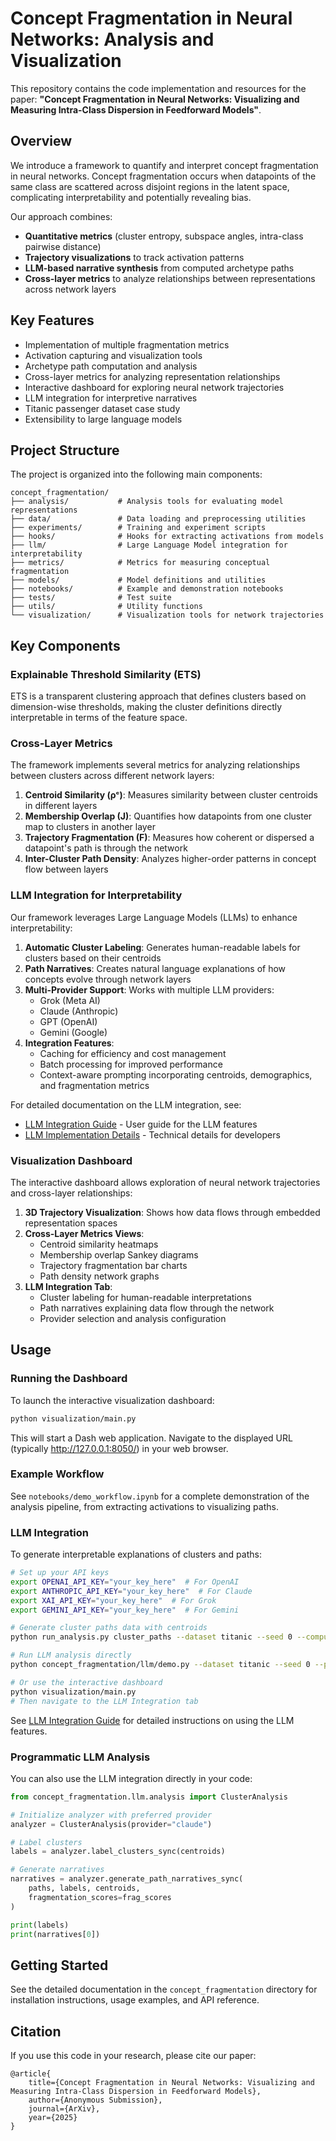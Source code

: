 # Concept Fragmentation in Neural Networks: Analysis and Visualization

This repository contains the code implementation and resources for the paper: **"Concept Fragmentation in Neural Networks: Visualizing and Measuring Intra-Class Dispersion in Feedforward Models"**.

## Overview

We introduce a framework to quantify and interpret concept fragmentation in neural networks. Concept fragmentation occurs when datapoints of the same class are scattered across disjoint regions in the latent space, complicating interpretability and potentially revealing bias.

Our approach combines:
- **Quantitative metrics** (cluster entropy, subspace angles, intra-class pairwise distance)
- **Trajectory visualizations** to track activation patterns
- **LLM-based narrative synthesis** from computed archetype paths
- **Cross-layer metrics** to analyze relationships between representations across network layers

## Key Features

- Implementation of multiple fragmentation metrics
- Activation capturing and visualization tools
- Archetype path computation and analysis
- Cross-layer metrics for analyzing representation relationships
- Interactive dashboard for exploring neural network trajectories
- LLM integration for interpretive narratives
- Titanic passenger dataset case study
- Extensibility to large language models

## Project Structure

The project is organized into the following main components:

```
concept_fragmentation/
├── analysis/           # Analysis tools for evaluating model representations
├── data/               # Data loading and preprocessing utilities
├── experiments/        # Training and experiment scripts
├── hooks/              # Hooks for extracting activations from models
├── llm/                # Large Language Model integration for interpretability
├── metrics/            # Metrics for measuring conceptual fragmentation
├── models/             # Model definitions and utilities
├── notebooks/          # Example and demonstration notebooks
├── tests/              # Test suite
├── utils/              # Utility functions
└── visualization/      # Visualization tools for network trajectories
```

## Key Components

### Explainable Threshold Similarity (ETS)

ETS is a transparent clustering approach that defines clusters based on dimension-wise thresholds, making the cluster definitions directly interpretable in terms of the feature space.

### Cross-Layer Metrics

The framework implements several metrics for analyzing relationships between clusters across different network layers:

1. **Centroid Similarity (ρᶜ)**: Measures similarity between cluster centroids in different layers
2. **Membership Overlap (J)**: Quantifies how datapoints from one cluster map to clusters in another layer
3. **Trajectory Fragmentation (F)**: Measures how coherent or dispersed a datapoint's path is through the network
4. **Inter-Cluster Path Density**: Analyzes higher-order patterns in concept flow between layers

### LLM Integration for Interpretability

Our framework leverages Large Language Models (LLMs) to enhance interpretability:

1. **Automatic Cluster Labeling**: Generates human-readable labels for clusters based on their centroids
2. **Path Narratives**: Creates natural language explanations of how concepts evolve through network layers
3. **Multi-Provider Support**: Works with multiple LLM providers:
   - Grok (Meta AI)
   - Claude (Anthropic)
   - GPT (OpenAI)
   - Gemini (Google)
4. **Integration Features**:
   - Caching for efficiency and cost management
   - Batch processing for improved performance
   - Context-aware prompting incorporating centroids, demographics, and fragmentation metrics

For detailed documentation on the LLM integration, see:
- [LLM Integration Guide](docs/llm_integration_guide.md) - User guide for the LLM features
- [LLM Implementation Details](docs/llm_implementation_details.md) - Technical details for developers

### Visualization Dashboard

The interactive dashboard allows exploration of neural network trajectories and cross-layer relationships:

1. **3D Trajectory Visualization**: Shows how data flows through embedded representation spaces
2. **Cross-Layer Metrics Views**:
   - Centroid similarity heatmaps
   - Membership overlap Sankey diagrams
   - Trajectory fragmentation bar charts
   - Path density network graphs
3. **LLM Integration Tab**:
   - Cluster labeling for human-readable interpretations
   - Path narratives explaining data flow through the network
   - Provider selection and analysis configuration

## Usage

### Running the Dashboard

To launch the interactive visualization dashboard:

```bash
python visualization/main.py
```

This will start a Dash web application. Navigate to the displayed URL (typically http://127.0.0.1:8050/) in your web browser.

### Example Workflow

See `notebooks/demo_workflow.ipynb` for a complete demonstration of the analysis pipeline, from extracting activations to visualizing paths.

### LLM Integration

To generate interpretable explanations of clusters and paths:

```bash
# Set up your API keys
export OPENAI_API_KEY="your_key_here"  # For OpenAI
export ANTHROPIC_API_KEY="your_key_here"  # For Claude
export XAI_API_KEY="your_key_here"  # For Grok
export GEMINI_API_KEY="your_key_here"  # For Gemini

# Generate cluster paths data with centroids
python run_analysis.py cluster_paths --dataset titanic --seed 0 --compute_similarity

# Run LLM analysis directly
python concept_fragmentation/llm/demo.py --dataset titanic --seed 0 --provider grok

# Or use the interactive dashboard
python visualization/main.py
# Then navigate to the LLM Integration tab
```

See [LLM Integration Guide](docs/llm_integration_guide.md) for detailed instructions on using the LLM features.

### Programmatic LLM Analysis

You can also use the LLM integration directly in your code:

```python
from concept_fragmentation.llm.analysis import ClusterAnalysis

# Initialize analyzer with preferred provider
analyzer = ClusterAnalysis(provider="claude")

# Label clusters
labels = analyzer.label_clusters_sync(centroids)

# Generate narratives
narratives = analyzer.generate_path_narratives_sync(
    paths, labels, centroids, 
    fragmentation_scores=frag_scores
)

print(labels)
print(narratives[0])
```

## Getting Started

See the detailed documentation in the `concept_fragmentation` directory for installation instructions, usage examples, and API reference.

## Citation

If you use this code in your research, please cite our paper:

```
@article{
    title={Concept Fragmentation in Neural Networks: Visualizing and Measuring Intra-Class Dispersion in Feedforward Models},
    author={Anonymous Submission},
    journal={ArXiv},
    year={2025}
}
```